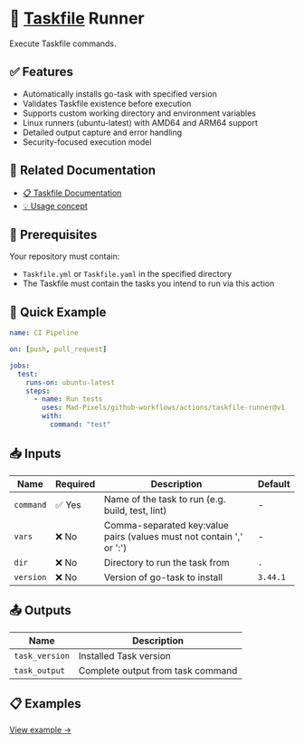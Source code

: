 # 🧬 [Taskfile](https://taskfile.dev/) Runner
Execute Taskfile commands.

## ✅ Features
- Automatically installs go-task with specified version
- Validates Taskfile existence before execution
- Supports custom working directory and environment variables
- Linux runners (ubuntu-latest) with AMD64 and ARM64 support
- Detailed output capture and error handling
- Security-focused execution model

## 📖 Related Documentation
- [📋 Taskfile Documentation](https://taskfile.dev/)
- [💡 Usage concept](../../../Concept.md)

## 🚀 Prerequisites
Your repository must contain:
- `Taskfile.yml` or `Taskfile.yaml` in the specified directory
- The Taskfile must contain the tasks you intend to run via this action

## 🔧 Quick Example
```yaml
name: CI Pipeline

on: [push, pull_request]

jobs:
  test:
    runs-on: ubuntu-latest
    steps:
      - name: Run tests
        uses: Mad-Pixels/github-workflows/actions/taskfile-runner@v1
        with:
          command: "test"
```

## 📥 Inputs
| **Name**     | **Required** | **Description**                                                             | **Default** |
|--------------|--------------|-----------------------------------------------------------------------------|-------------|
| `command`    | ✅ Yes       | Name of the task to run (e.g. build, test, lint)                            | -           |
| `vars`       | ❌ No        | Comma-separated key:value pairs (values must not contain ',' or ':')        | -           |
| `dir`        | ❌ No        | Directory to run the task from                                              | `.`         |
| `version`    | ❌ No        | Version of go-task to install                                               | `3.44.1`    |

## 📤 Outputs
| **Name**       | **Description**                    |
|----------------|------------------------------------|
| `task_version` | Installed Task version             |
| `task_output`  | Complete output from task command  |

## 📋 Examples
[View example →](./examples/base.yml)
